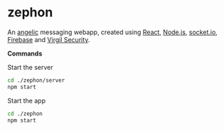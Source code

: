 # zephon

An [angelic](http://www.bahaistudies.net/asma/zephon-hebrew.pdf) messaging webapp, created using [React](https://reactjs.org/), [Node.js](https://nodejs.org/en/), [socket.io](https://socket.io/), [Firebase](https://firebase.google.com/) and [Virgil Security](https://developer.virgilsecurity.com/).

**Commands**

Start the server

```bash
cd ./zephon/server
npm start
```

Start the app

```bash
cd ./zephon
npm start
```
